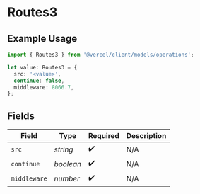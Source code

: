 # Routes3

## Example Usage

```typescript
import { Routes3 } from '@vercel/client/models/operations';

let value: Routes3 = {
  src: '<value>',
  continue: false,
  middleware: 8066.7,
};
```

## Fields

| Field        | Type      | Required           | Description |
| ------------ | --------- | ------------------ | ----------- |
| `src`        | _string_  | :heavy_check_mark: | N/A         |
| `continue`   | _boolean_ | :heavy_check_mark: | N/A         |
| `middleware` | _number_  | :heavy_check_mark: | N/A         |
